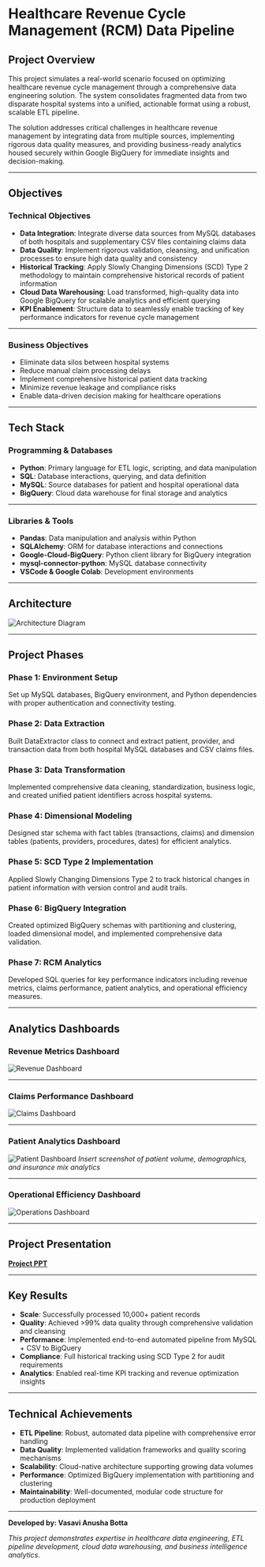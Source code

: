 # Healthcare Revenue Cycle Management (RCM) Data Pipeline

##  Project Overview

This project simulates a real-world scenario focused on optimizing healthcare revenue cycle management through a comprehensive data engineering solution. The system consolidates fragmented data from two disparate hospital systems into a unified, actionable format using a robust, scalable ETL pipeline.

The solution addresses critical challenges in healthcare revenue management by integrating data from multiple sources, implementing rigorous data quality measures, and providing business-ready analytics housed securely within Google BigQuery for immediate insights and decision-making.

---
##  Objectives

### Technical Objectives
- **Data Integration**: Integrate diverse data sources from MySQL databases of both hospitals and supplementary CSV files containing claims data
- **Data Quality**: Implement rigorous validation, cleansing, and unification processes to ensure high data quality and consistency
- **Historical Tracking**: Apply Slowly Changing Dimensions (SCD) Type 2 methodology to maintain comprehensive historical records of patient information
- **Cloud Data Warehousing**: Load transformed, high-quality data into Google BigQuery for scalable analytics and efficient querying
- **KPI Enablement**: Structure data to seamlessly enable tracking of key performance indicators for revenue cycle management

---
### Business Objectives
- Eliminate data silos between hospital systems
- Reduce manual claim processing delays
- Implement comprehensive historical patient data tracking
- Minimize revenue leakage and compliance risks
- Enable data-driven decision making for healthcare operations

---
##  Tech Stack

### Programming & Databases
- **Python**: Primary language for ETL logic, scripting, and data manipulation
- **SQL**: Database interactions, querying, and data definition
- **MySQL**: Source databases for patient and hospital operational data
- **BigQuery**: Cloud data warehouse for final storage and analytics

---
### Libraries & Tools
- **Pandas**: Data manipulation and analysis within Python
- **SQLAlchemy**: ORM for database interactions and connections
- **Google-Cloud-BigQuery**: Python client library for BigQuery integration
- **mysql-connector-python**: MySQL database connectivity
- **VSCode & Google Colab**: Development environments

---
##  Architecture

![Architecture Diagram](required_data_for_p3_healthcare_RCM/Result_Screenshots/Phase%204/architecture-diagram.png)

---

##  Project Phases

### Phase 1: Environment Setup
Set up MySQL databases, BigQuery environment, and Python dependencies with proper authentication and connectivity testing.

### Phase 2: Data Extraction
Built DataExtractor class to connect and extract patient, provider, and transaction data from both hospital MySQL databases and CSV claims files.

### Phase 3: Data Transformation
Implemented comprehensive data cleaning, standardization, business logic, and created unified patient identifiers across hospital systems.

### Phase 4: Dimensional Modeling
Designed star schema with fact tables (transactions, claims) and dimension tables (patients, providers, procedures, dates) for efficient analytics.

### Phase 5: SCD Type 2 Implementation
Applied Slowly Changing Dimensions Type 2 to track historical changes in patient information with version control and audit trails.

### Phase 6: BigQuery Integration
Created optimized BigQuery schemas with partitioning and clustering, loaded dimensional model, and implemented comprehensive data validation.

### Phase 7: RCM Analytics
Developed SQL queries for key performance indicators including revenue metrics, claims performance, patient analytics, and operational efficiency measures.

---
## Analytics Dashboards

### Revenue Metrics Dashboard
![Revenue Dashboard](required_data_for_p3_healthcare_RCM/Result_Screenshots/Phase7/Monthly_Revenue.png)

---
### Claims Performance Dashboard
![Claims Dashboard](required_data_for_p3_healthcare_RCM/Result_Screenshots/Phase7/Claims_Performance.png)

---
### Patient Analytics Dashboard
![Patient Dashboard](required_data_for_p3_healthcare_RCM/Result_Screenshots/Phase7/Patient_Metrics.png)
*Insert screenshot of patient volume, demographics, and insurance mix analytics*

---
### Operational Efficiency Dashboard
![Operations Dashboard](required_data_for_p3_healthcare_RCM/Result_Screenshots/Phase7/Operational_Efficiency.png)

---
##  Project Presentation

 **[Project PPT](https://gamma.app/docs/Healthcare-Revenue-Cycle-Management-RCM-Data-Pipeline-0onni7tcs1ybpa9)**


---
##  Key Results

- **Scale**: Successfully processed 10,000+ patient records
- **Quality**: Achieved >99% data quality through comprehensive validation and cleansing
- **Performance**: Implemented end-to-end automated pipeline from MySQL + CSV to BigQuery
- **Compliance**: Full historical tracking using SCD Type 2 for audit requirements
- **Analytics**: Enabled real-time KPI tracking and revenue optimization insights

---
##  Technical Achievements

- **ETL Pipeline**: Robust, automated data pipeline with comprehensive error handling
- **Data Quality**: Implemented validation frameworks and quality scoring mechanisms
- **Scalability**: Cloud-native architecture supporting growing data volumes
- **Performance**: Optimized BigQuery implementation with partitioning and clustering
- **Maintainability**: Well-documented, modular code structure for production deployment

---

**Developed by: Vasavi Anusha Botta**

*This project demonstrates expertise in healthcare data engineering, ETL pipeline development, cloud data warehousing, and business intelligence analytics.*